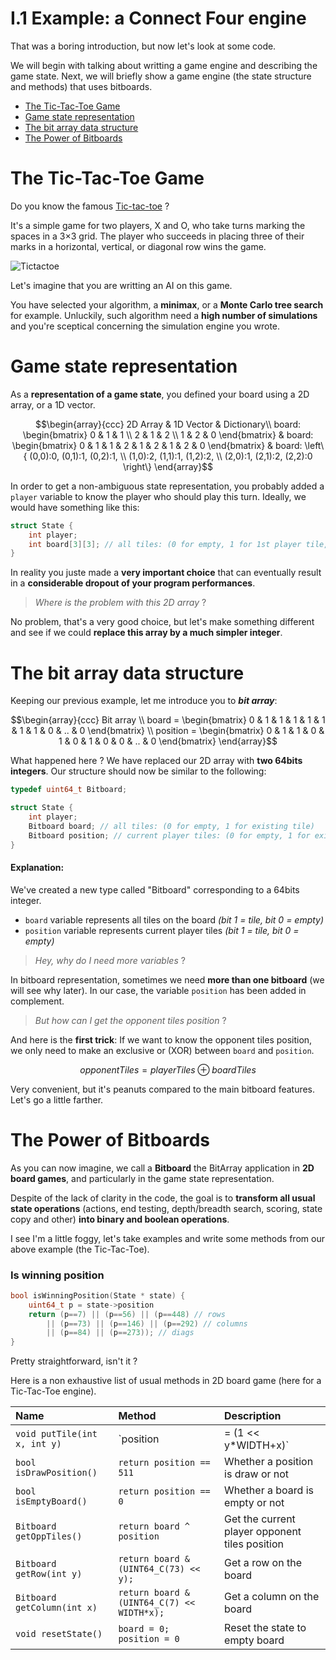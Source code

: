 # I.1 Example: a Connect Four engine

That was a boring introduction, but now let's look at some code.

We will begin with talking about writting a game engine and describing the game state. Next, we will briefly show a game engine (the state structure and methods) that uses bitboards.

- [The Tic-Tac-Toe Game](#tictactoe)
- [Game state representation](#game-state)
- [The bit array data structure](#bit-array)
- [The Power of Bitboards](#power-bitboards)

# <a name="tictactoe"></a> The Tic-Tac-Toe Game

Do you know the famous [Tic-tac-toe](https://en.wikipedia.org/wiki/Tic-tac-toe) ?

It's a simple game for two players, X and O, who take turns marking the spaces in a 3×3 grid. The player who succeeds in placing three of their marks in a horizontal, vertical, or diagonal row wins the game.

![Tictactoe](https://www.tenstickers.be/stickers/img/preview/sticker-decoratif-morpion-pour-mac-2609.png)

Let's imagine that you are writting an AI on this game.

You have selected your algorithm, a **minimax**, or a **Monte Carlo tree search** for example. Unluckily, such algorithm need a **high number of simulations** and you're sceptical concerning the simulation engine you wrote.



# <a name="game-state"></a> Game state representation

As a **representation of a game state**, you defined your board using a 2D array, or a 1D vector.


```math
\begin{array}{ccc}
2D Array & 1D Vector & Dictionary\\
board: \begin{bmatrix}
0 & 1 & 1 \\
2 & 1 & 2 \\
1 & 2 & 0
\end{bmatrix} & board: \begin{bmatrix}
0 & 1 & 1 & 2 & 1 & 2 & 1 & 2 & 0
\end{bmatrix} & board: \left\{ (0,0):0, (0,1):1, (0,2):1, \\
(1,0):2, (1,1):1, (1,2):2, \\
(2,0):1, (2,1):2, (2,2):0 \right\}
\end{array}
```

In order to get a non-ambiguous state representation, you probably added a `player` variable to know the player who should play this turn. Ideally, we would have something like this:

```C++
struct State {
    int player;
    int board[3][3]; // all tiles: (0 for empty, 1 for 1st player tile, 2 for 2nd player tile)
}
```

In reality you juste made a **very important choice** that can eventually result in a **considerable dropout of your program performances**.

> _Where is the problem with this 2D array_ ?

No problem, that's a very good choice, but let's make something different and see if we could **replace this array by a much simpler integer**.


# <a name="bit-array"></a> The bit array data structure

Keeping our previous example, let me introduce you to **_bit array_**:

```math
\begin{array}{ccc}
Bit array \\
board = \begin{bmatrix}
0 & 1 & 1 & 1 & 1 & 1 & 1 & 1 & 0 & .. & 0
\end{bmatrix} \\
position = \begin{bmatrix}
0 & 1 & 1 & 0 & 1 & 0 & 1 & 0 & 0 & .. & 0
\end{bmatrix}
\end{array}
```

What happened here ? We have replaced our 2D array with **two 64bits integers**. Our structure should now be similar to the following:

```C++
typedef uint64_t Bitboard;

struct State {
    int player;
    Bitboard board; // all tiles: (0 for empty, 1 for existing tile)
    Bitboard position; // current player tiles: (0 for empty, 1 for existing tile)
}
```

#### Explanation:

We've created a new type called "Bitboard" corresponding to a 64bits integer.
* `board` variable represents all tiles on the board _(bit 1 = tile, bit 0 = empty)_
* `position` variable represents current player tiles _(bit 1 = tile, bit 0 = empty)_

> _Hey, why do I need more variables_ ?

In bitboard representation, sometimes we need **more than one bitboard** (we will see why later). In our case, the variable `position` has been added in complement.

> _But how can I get the opponent tiles position_ ?

And here is the **first trick**: If we want to know the opponent tiles position, we only need to make an exclusive or (XOR) between `board` and `position`.

```math
opponentTiles = playerTiles \oplus boardTiles
```

Very convenient, but it's peanuts compared to the main bitboard features. Let's go a little farther.

# <a name="power-bitboards"></a> The Power of Bitboards

As you can now imagine, we call a **Bitboard** the BitArray application in **2D board games**, and particularly in the game state representation.

Despite of the lack of clarity in the code, the goal is to **transform all usual state operations** (actions, end testing, depth/breadth search, scoring, state copy and other) **into binary and boolean operations**.

I see I'm a little foggy, let's take examples and write some methods from our above example (the Tic-Tac-Toe).

### Is winning position

```C++
bool isWinningPosition(State * state) {
    uint64_t p = state->position
    return (p==7) || (p==56) || (p==448) // rows
        || (p==73) || (p==146) || (p==292) // columns
        || (p==84) || (p==273)); // diags
}
```

Pretty straightforward, isn't it ?

Here is a non exhaustive list of usual methods in 2D board game (here for a Tic-Tac-Toe engine).

| Name           | Method | Description |
|:---------------|:-------|:------------|
| `void putTile(int x, int y)` | `position |= (1 << y*WIDTH+x)` | Put a tile on the board at (x,y) |
| `bool isDrawPosition()` | `return position == 511` | Whether a position is draw or not |
| `bool isEmptyBoard()`   | `return position == 0` | Whether a board is empty or not |
| `Bitboard getOppTiles()` | `return board ^ position` | Get the current player opponent tiles position |
| `Bitboard getRow(int y)` | `return board & (UINT64_C(73) << y);` | Get a row on the board |
| `Bitboard getColumn(int x)` | `return board & (UINT64_C(7) << WIDTH*x);` | Get a column on the board |
| `void resetState()` | `board = 0; position = 0` | Reset the state to empty board |
